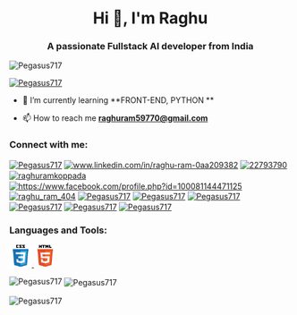 <h1 align="center">Hi 👋, I'm Raghu</h1>
<h3 align="center">A passionate Fullstack AI developer from India</h3>

<p align="left"> <img src="https://komarev.com/ghpvc/?username=Pegasus717&label=Profile%20views&color=0e75b6&style=flat" alt="Pegasus717" /> </p>

<p align="left"> <a href="https://github.com/ryo-ma/github-profile-trophy"><img src="https://github-profile-trophy.vercel.app/?username=Pegasus717" alt="Pegasus717" /></a> </p>

- 🌱 I’m currently learning **FRONT-END, PYTHON **

- 📫 How to reach me **raghuram59770@gmail.com**

<h3 align="left">Connect with me:</h3>
<p align="left">
<a href="https://codepen.io/Pegasus717" target="blank"><img align="center" src="https://raw.githubusercontent.com/rahuldkjain/github-profile-readme-generator/master/src/images/icons/Social/codepen.svg" alt="Pegasus717" height="30" width="40" /></a>
<a href="https://linkedin.com/in/www.linkedin.com/in/raghu-ram-0aa209382" target="blank"><img align="center" src="https://raw.githubusercontent.com/rahuldkjain/github-profile-readme-generator/master/src/images/icons/Social/linked-in-alt.svg" alt="www.linkedin.com/in/raghu-ram-0aa209382" height="30" width="40" /></a>
<a href="https://stackoverflow.com/users/22793790" target="blank"><img align="center" src="https://raw.githubusercontent.com/rahuldkjain/github-profile-readme-generator/master/src/images/icons/Social/stack-overflow.svg" alt="22793790" height="30" width="40" /></a>
<a href="https://kaggle.com/raghuramkoppada" target="blank"><img align="center" src="https://raw.githubusercontent.com/rahuldkjain/github-profile-readme-generator/master/src/images/icons/Social/kaggle.svg" alt="raghuramkoppada" height="30" width="40" /></a>
<a href="https://fb.com/https://www.facebook.com/profile.php?id=100081144471125" target="blank"><img align="center" src="https://raw.githubusercontent.com/rahuldkjain/github-profile-readme-generator/master/src/images/icons/Social/facebook.svg" alt="https://www.facebook.com/profile.php?id=100081144471125" height="30" width="40" /></a>
<a href="https://instagram.com/raghu_ram_404" target="blank"><img align="center" src="https://raw.githubusercontent.com/rahuldkjain/github-profile-readme-generator/master/src/images/icons/Social/instagram.svg" alt="raghu_ram_404" height="30" width="40" /></a>
<a href="https://dribbble.com/Pegasus717" target="blank"><img align="center" src="https://raw.githubusercontent.com/rahuldkjain/github-profile-readme-generator/master/src/images/icons/Social/dribbble.svg" alt="Pegasus717" height="30" width="40" /></a>
<a href="https://www.behance.net/Pegasus717" target="blank"><img align="center" src="https://raw.githubusercontent.com/rahuldkjain/github-profile-readme-generator/master/src/images/icons/Social/behance.svg" alt="Pegasus717" height="30" width="40" /></a>
<a href="https://www.codechef.com/users/Pegasus717" target="blank"><img align="center" src="https://cdn.jsdelivr.net/npm/simple-icons@3.1.0/icons/codechef.svg" alt="Pegasus717" height="30" width="40" /></a>
<a href="https://www.hackerrank.com/Pegasus717" target="blank"><img align="center" src="https://raw.githubusercontent.com/rahuldkjain/github-profile-readme-generator/master/src/images/icons/Social/hackerrank.svg" alt="Pegasus717" height="30" width="40" /></a>
<a href="https://codeforces.com/profile/Pegasus717" target="blank"><img align="center" src="https://raw.githubusercontent.com/rahuldkjain/github-profile-readme-generator/master/src/images/icons/Social/codeforces.svg" alt="Pegasus717" height="30" width="40" /></a>
<a href="https://www.leetcode.com/Pegasus717" target="blank"><img align="center" src="https://raw.githubusercontent.com/rahuldkjain/github-profile-readme-generator/master/src/images/icons/Social/leet-code.svg" alt="Pegasus717" height="30" width="40" /></a>
</p>

<h3 align="left">Languages and Tools:</h3>
<p align="left"> <a href="https://www.w3schools.com/css/" target="_blank" rel="noreferrer"> <img src="https://raw.githubusercontent.com/devicons/devicon/master/icons/css3/css3-original-wordmark.svg" alt="css3" width="40" height="40"/> </a> <a href="https://www.w3.org/html/" target="_blank" rel="noreferrer"> <img src="https://raw.githubusercontent.com/devicons/devicon/master/icons/html5/html5-original-wordmark.svg" alt="html5" width="40" height="40"/> </a> </p>

<p><img align="left" src="https://github-readme-stats.vercel.app/api/top-langs?username=Pegasus717&show_icons=true&locale=en&layout=compact" alt="Pegasus717" /></p>

<p>&nbsp;<img align="center" src="https://github-readme-stats.vercel.app/api?username=Pegasus717&show_icons=true&locale=en" alt="Pegasus717" /></p>

<p><img align="center" src="https://github-readme-streak-stats.herokuapp.com/?user=Pegasus717&" alt="Pegasus717" /></p>
